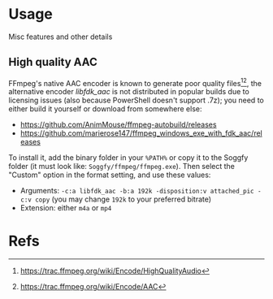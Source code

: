 # Usage
Misc features and other details

## High quality AAC
FFmpeg's native AAC encoder is known to generate poor quality files[^1][^2], the alternative encoder _libfdk_aac_ is not distributed in popular builds due to licensing issues (also because PowerShell doesn't support .7z); you need to either build it yourself or download from somewhere else:
- https://github.com/AnimMouse/ffmpeg-autobuild/releases
- https://github.com/marierose147/ffmpeg_windows_exe_with_fdk_aac/releases

To install it, add the binary folder in your `%PATH%` or copy it to the Soggfy folder (it must look like: `Soggfy/ffmpeg/ffmpeg.exe`). Then select the "Custom" option in the format setting, and use these values:
- Arguments: `-c:a libfdk_aac -b:a 192k -disposition:v attached_pic -c:v copy` (you may change `192k` to your preferred bitrate)
- Extension: either `m4a` or `mp4`

# Refs
[^1]: https://trac.ffmpeg.org/wiki/Encode/HighQualityAudio
[^2]: https://trac.ffmpeg.org/wiki/Encode/AAC
